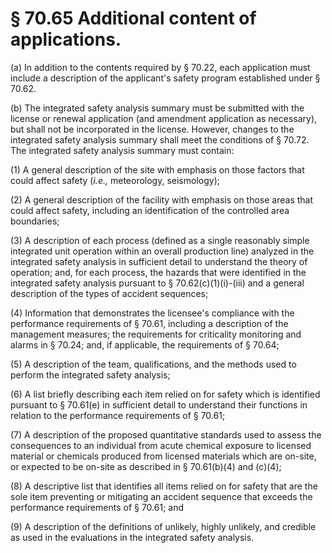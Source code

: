 # § 70.65   Additional content of applications.

(a) In addition to the contents required by § 70.22, each application must include a description of the applicant's safety program established under § 70.62. 


(b) The integrated safety analysis summary must be submitted with the license or renewal application (and amendment application as necessary), but shall not be incorporated in the license. However, changes to the integrated safety analysis summary shall meet the conditions of § 70.72. The integrated safety analysis summary must contain: 


(1) A general description of the site with emphasis on those factors that could affect safety (*i.e.,* meteorology, seismology); 


(2) A general description of the facility with emphasis on those areas that could affect safety, including an identification of the controlled area boundaries; 


(3) A description of each process (defined as a single reasonably simple integrated unit operation within an overall production line) analyzed in the integrated safety analysis in sufficient detail to understand the theory of operation; and, for each process, the hazards that were identified in the integrated safety analysis pursuant to § 70.62(c)(1)(i)-(iii) and a general description of the types of accident sequences;


(4) Information that demonstrates the licensee's compliance with the performance requirements of § 70.61, including a description of the management measures; the requirements for criticality monitoring and alarms in § 70.24; and, if applicable, the requirements of § 70.64; 


(5) A description of the team, qualifications, and the methods used to perform the integrated safety analysis; 


(6) A list briefly describing each item relied on for safety which is identified pursuant to § 70.61(e) in sufficient detail to understand their functions in relation to the performance requirements of § 70.61; 


(7) A description of the proposed quantitative standards used to assess the consequences to an individual from acute chemical exposure to licensed material or chemicals produced from licensed materials which are on-site, or expected to be on-site as described in § 70.61(b)(4) and (c)(4); 


(8) A descriptive list that identifies all items relied on for safety that are the sole item preventing or mitigating an accident sequence that exceeds the performance requirements of § 70.61; and 


(9) A description of the definitions of unlikely, highly unlikely, and credible as used in the evaluations in the integrated safety analysis. 




